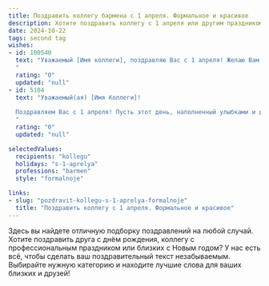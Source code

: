 ```yaml
---
title: Поздравить коллегу бармена с 1 апреля. Формальное и красивое
description: Хотите поздравить коллегу с 1 апреля или другим праздником? Наш ИИ создаст незабываемое поздравление, а вы обязательно выделитесь среди других.  
date: 2024-10-22
tags: second tag
wishes:
- id: 100540
  text: "Уважаемый [Имя коллеги], поздравляю Вас с 1 апреля! Желаю Вам в этот день море позитива, улыбок и, конечно же, успехов в Вашем профессиональном искусстве бармена. Пусть каждый коктейль, созданный Вашими умелыми руками, приносит радость и незабываемые впечатления гостям!
  "
  rating: "0"
  updated: "null"
- id: 5104
  text: "Уважаемый(ая) [Имя Коллеги]!
  
  Поздравляем Вас с 1 апреля! Пусть этот день, наполненный улыбками и добрыми шутками, добавит Вам позитива и вдохновения. Желаем Вам творческих успехов в Вашем искусстве создания неповторимых коктейлей и радушного гостеприимства.
  "
  rating: "0"
  updated: "null"

selectedValues:
  recipients: "kollegu"
  holidays: "s-1-aprelya"
  professions: "barmen"
  style: "formalnoje"

links:
- slug: "pozdravit-kollegu-s-1-aprelya-formalnoje"
  title: "Поздравить коллегу с 1 апреля. Формальное и красивое"
---
```


Здесь вы найдете отличную подборку поздравлений на любой случай.
Хотите поздравить друга с днём рождения, коллегу с профессиональным праздником или близких с Новым годом? У нас есть всё, чтобы сделать ваш поздравительный текст незабываемым. Выбирайте нужную категорию и находите лучшие слова для ваших близких и друзей!
